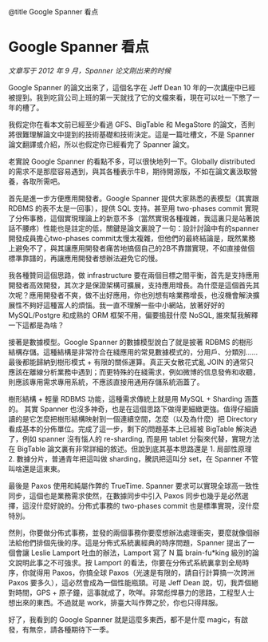@title Google Spanner 看点

# Google Spanner 看点

*文章写于 2012 年 9 月，Spanner 论文刚出来的时候*

Google Spanner 的論文出來了，這個名字在 Jeff Dean 10 年的一次講座中已經被提到。我到吃貨公司上班的第一天就找了它的文檔來看，現在可以吐一下憋了一年的槽了。

我假定你在看本文前已經至少看過 GFS、BigTable 和 MegaStore 的論文，否則將很難理解論文中提到的技術基礎和技術決定。這是一篇吐槽文，不是 Spanner 論文翻譯或介紹，所以也假定你已經看完了 Spanner 論文。

老實說 Google Spanner 的看點不多，可以很快地列一下。Globally distributed 的需求不是那麼容易遇到，與其各種表示牛B，期待開源版，不如在論文裏汲取營養，各取所需吧。

首先是進一步方便應用開發者。Google Spanner 提供大家熟悉的表模型（其實跟 RDBMS 的表不太是一回事），提供 SQL 支持。甚至用 two-phases commit 實現了分佈事務，這個實現理論上的新意不多（當然實現各種複雜，我這裏只是站著說話不腰疼）性能也是註定的低，關鍵是論文裏說了一句：設計討論中有的spanner開發成員擔心two-phases commit太慢太複雜，但他們的最終結論是，既然業務上避免不了，與其讓應用開發者痛苦地搞個自己的2B不靠譜實現，不如直接做個標準靠譜的，再讓應用開發者想辦法避免它的慢。

我各種贊同這個思路，做 infrastructure 要在兩個目標之間平衡，首先是支持應用開發者高效開發，其次才是保證架構可擴展，支持應用增長。為什麼是這個首先其次呢？應用開發者不爽，做不出好應用，你也別想有啥業務增長，也沒機會解決擴展性不夠好這種富人的煩惱。我一直不理解一些中小網站，放著好好的 MySQL/Postgre 和成熟的 ORM 框架不用，偏要搗鼓什麼 NoSQL, 誰來幫我解釋一下這都是為啥？

接著是數據模型。Google Spanner 的數據模型說白了就是披著 RDBMS 的樹形結構存儲。這種結構是非常符合在綫應用的常見數據模式的，分用戶、分類別…… 最後都能歸納到樹形模式 + 有限的關係運算。真正天女散花式亂 JOIN 的通常只應該在離線分析業務中遇到；而更特殊的在綫需求，例如微博的信息發佈和收聽，則應該專用需求專用系統，不應該直接用通用存儲系統涵蓋了。

樹形結構 + 輕量 RDBMS 功能，這種需求傳統上就是用 MySQL + Sharding 涵蓋的。 其實 Spanner 也沒多神奇，也是在這個思路下做得更細緻更強。值得仔細讀讀的是它怎麼把樹形結構映射到一個連續空間，怎麼（以及為什麼）把 Directory 看成基本的分佈單位。完成了這一步，剩下的問題基本上已經被 BigTable 解決過了，例如 spanner 沒有惱人的 re-sharding, 而是用 tablet 分裂來代替，實現方法在 BigTable 論文裏有非常詳細的敘述。但說到底其基本思路還是 1. 局部性原理 2. 數據分片，普通青年把這叫做 sharding，騰訊把這叫分 set，在 Spanner 不管叫啥還是這東東。

最後是 Paxos 使用和純屬作弊的 TrueTime. Spanner 要求可以實現全球高一致性同步，這個也是業務需求使然，在數據同步中引入 Paxos 同步也幾乎是必然選擇，這沒什麼好說的。分佈式事務的 two-phases commit 也是標準實現，沒什麼特別。

然則，你要做分佈式事務，並發的兩個事務你要麼想辦法處理衝突，要麼就像個辦法給他們排個先後的序。這是分佈式系統裏經典的時序問題，Spanner 提出了一個會讓 Leslie Lamport 吐血的辦法，Lamport 寫了 N 篇 brain-fu*king 級別的論文說明此事之不可強求。按 Lamport 的看法，你要在分佈式系統裏拿到全局時序，你就得用 Paxos，你搞全球 Paxos（光速是有限的，請自行計算搞一次跨洲 Paxos 要多久），這必然會成為一個性能瓶頸。可是 Jeff Dean 說，切，我弄個絕對時間，GPS + 原子鐘，這事就成了，吹咩。非常彪悍暴力的思路，工程型人士想出來的東西。不過就是 work，排臺大叫作弊之於，你也只得拜服。

好了，我看到的 Google Spanner 就是這麼多東西，都不是什麼 magic，有啟發，有無奈，請各種期待下一季。